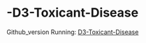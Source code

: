 # -D3-Toxicant-Disease

Github_version Running: [D3-Toxicant-Disease](http://ec2-52-11-16-196.us-west-2.compute.amazonaws.com/github_version/index.php)
